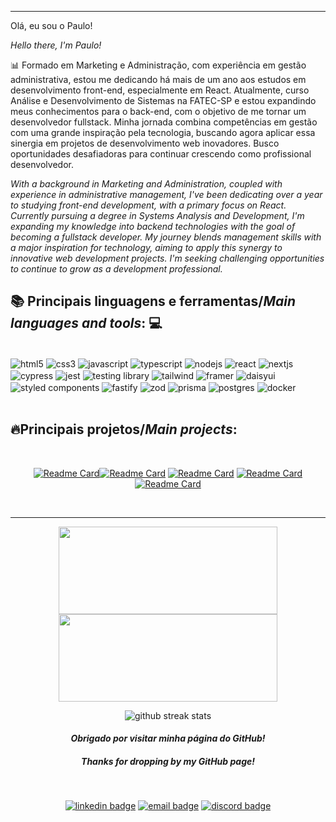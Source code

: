 

---

Olá, eu sou o Paulo!

*Hello there, I'm Paulo!*

📊 Formado em Marketing e Administração, com experiência em gestão administrativa, estou me dedicando há mais de um ano aos estudos em desenvolvimento front-end, especialmente em React. Atualmente, curso Análise e Desenvolvimento de Sistemas na FATEC-SP e estou expandindo meus conhecimentos para o back-end, com o objetivo de me tornar um desenvolvedor fullstack. Minha jornada combina competências em gestão com uma grande inspiração pela tecnologia, buscando agora aplicar essa sinergia em projetos de desenvolvimento web inovadores. Busco oportunidades desafiadoras para continuar crescendo como profissional desenvolvedor.

*With a background in Marketing and Administration, coupled with experience in administrative management, I've been dedicating over a year to studying front-end development, with a primary focus on React. Currently pursuing a degree in Systems Analysis and Development, I'm expanding my knowledge into backend technologies with the goal of becoming a fullstack developer. My journey blends management skills with a major inspiration for technology, aiming to apply this synergy to innovative web development projects. I'm seeking challenging opportunities to continue to grow as a development professional.*


## 📚 **Principais linguagens e ferramentas/*Main languages and tools*:** 💻

<div style="display:inline_block"><br/>
  <img align="center" alt="html5" src="https://img.shields.io/badge/HTML5-E34F26?style=for-the-badge&logo=html5&logoColor=white" />
  <img align="center" alt="css3" src="https://img.shields.io/badge/CSS3-1572B6?style=for-the-badge&logo=css3&logoColor=white" />
  <img align="center" alt="javascript" src="https://img.shields.io/badge/JavaScript-F7DF1E?style=for-the-badge&logo=javascript&logoColor=black" />
  <img align="center" alt="typescript" src="https://img.shields.io/badge/typescript-%23007ACC.svg?style=for-the-badge&logo=typescript&logoColor=white" />
  <img align="center" alt="nodejs" src="https://img.shields.io/badge/Node.js-43853D?style=for-the-badge&logo=node.js&logoColor=white" />
  <img align="center" alt="react" src="https://img.shields.io/badge/React-20232A?style=for-the-badge&logo=react&logoColor=61DAFB" />
  <img align="center" alt="nextjs" src="https://img.shields.io/badge/Next-black?style=for-the-badge&logo=next.js&logoColor=white" />
  <img align="center" alt="cypress" src="https://img.shields.io/badge/-cypress-%23E5E5E5?style=for-the-badge&logo=cypress&logoColor=058a5e" />
  <img align="center" alt="jest" src="https://img.shields.io/badge/-jest-%23C21325?style=for-the-badge&logo=jest&logoColor=white" />
  <img align="center" alt="testing library" src="https://img.shields.io/badge/-TestingLibrary-%23E33332?style=for-the-badge&logo=testing-library&logoColor=white" />
  <img align="center" alt="tailwind" src="https://img.shields.io/badge/tailwindcss-%2338B2AC.svg?style=for-the-badge&logo=tailwind-css&logoColor=white" />
  <img align="center" alt="framer" src="https://img.shields.io/badge/Framer-black?style=for-the-badge&logo=framer&logoColor=blue" />
  <img align="center" alt="daisyui" src="https://img.shields.io/badge/daisyui-5A0EF8?style=for-the-badge&logo=daisyui&logoColor=white" />
  <img align="center" alt="styled components" src="https://img.shields.io/badge/styled--components-DB7093?style=for-the-badge&logo=styled-components&logoColor=white" />
  <img align="center" alt="fastify" src="https://img.shields.io/badge/fastify-%23000000.svg?style=for-the-badge&logo=fastify&logoColor=white" />
  <img align="center" alt="zod" src="https://img.shields.io/badge/zod-%233068b7.svg?style=for-the-badge&logo=zod&logoColor=white" />
  <img align="center" alt="prisma" src="https://img.shields.io/badge/Prisma-3982CE?style=for-the-badge&logo=Prisma&logoColor=white" />
  <img align="center" alt="postgres" src="https://img.shields.io/badge/postgres-%23316192.svg?style=for-the-badge&logo=postgresql&logoColor=white" />
  <img align="center" alt="docker" src="https://img.shields.io/badge/docker-%230db7ed.svg?style=for-the-badge&logo=docker&logoColor=white" />
</div>

<br/>

## 🔥**Principais projetos/*Main projects*:**

<br/>

<div id="header" align="center">

[![Readme Card](https://github-readme-stats.vercel.app/api/pin/?username=paulo-lemes&repo=projeto-movie-wave-streaming\&title_color=fff\&icon_color=f9f9f9\&text_color=9f9f9f\&bg_color=151515\&description_lines_count=2)](https://github.com/paulo-lemes/projeto-movie-wave-streaming)[![Readme Card](https://github-readme-stats.vercel.app/api/pin/?username=paulo-lemes&repo=projeto-best-browser-games\&title_color=fff\&icon_color=f9f9f9\&text_color=9f9f9f\&bg_color=151515\&description_lines_count=2)](https://github.com/paulo-lemes/projeto-best-browser-games) [![Readme Card](https://github-readme-stats.vercel.app/api/pin/?username=paulo-lemes&repo=adahack-2024-frontend\&title_color=fff\&icon_color=f9f9f9\&text_color=9f9f9f\&bg_color=151515\&description_lines_count=2)](https://github.com/paulo-lemes/adahack-2024-frontend) [![Readme Card](https://github-readme-stats.vercel.app/api/pin/?username=paulo-lemes&repo=projeto-planner\&title_color=fff\&icon_color=f9f9f9\&text_color=9f9f9f\&bg_color=151515\&description_lines_count=2)](https://github.com/paulo-lemes/projeto-planner)[![Readme Card](https://github-readme-stats.vercel.app/api/pin/?username=paulo-lemes&repo=shopper-api\&title_color=fff\&icon_color=f9f9f9\&text_color=9f9f9f\&bg_color=151515\&description_lines_count=2)](https://github.com/paulo-lemes/shopper-api)


</div>

<br/>

---

<div id="header" align="center">

<img width="350px" height="140em" src="https://github-readme-stats.vercel.app/api?username=paulo-lemes&show_icons=true&theme=dark&include_commits=true" /></td> <a href="https://github.com/paulo-lemes/"> <img width="350px" height="140em" src="https://github-readme-stats.vercel.app/api/top-langs/?username=paulo-lemes&hide=html&layout=compact&theme=dark"/>
</a>

<div align="center">  
  <img align="center" src="https://github-readme-streak-stats.herokuapp.com/?user=paulo-lemes&&theme=dark" alt="github streak stats" />
</div>
 
 
#### *Obrigado por visitar minha página do GitHub!*
##### *Thanks for dropping by my GitHub page!*
<br/>
 
  <a href="https://www.linkedin.com/in/-paulolemes/"><img src="https://img.shields.io/badge/-LinkedIn-%230077B5?style=for-the-badge&logo=linkedin&logoColor=white" alt="linkedin badge"></a> 
  <a href = "mailto:paulo-lemes@live.com"><img src="https://img.shields.io/badge/-Email-%23333?style=for-the-badge&logo=gmail&logoColor=white" alt="email badge"></a>
   <a href="https://discordapp.com/users/430034249656172555">
  <img src="https://img.shields.io/badge/Discord-7289DA?style=for-the-badge&logo=discord&logoColor=white" alt="discord badge" width="">
</a>



</div>

</div>
